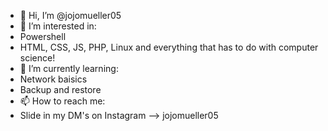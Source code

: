 - 👋 Hi, I’m @jojomueller05
- 👀 I’m interested in:
- Powershell
- HTML, CSS, JS, PHP, Linux and everything that has to do with computer science!
- 🌱 I’m currently learning:
- Network baisics
- Backup and restore
- 📫 How to reach me:
- Slide in my DM's on Instagram --> jojomueller05

<!---
jojomueller05/jojomueller05 is a ✨ special ✨ repository because its `README.md` (this file) appears on your GitHub profile.
You can click the Preview link to take a look at your changes.
--->

